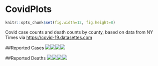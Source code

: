 CovidPlots
================

``` r
knitr::opts_chunk$set(fig.width=12, fig.height=8) 
```

Covid case counts and death counts by county, based on data from NY
Times via <https://covid-19.datasettes.com>

\#\#Reported Cases
![](CovidPlots_files/figure-gfm/unnamed-chunk-3-1.png)<!-- -->![](CovidPlots_files/figure-gfm/unnamed-chunk-3-2.png)<!-- -->![](CovidPlots_files/figure-gfm/unnamed-chunk-3-3.png)<!-- -->![](CovidPlots_files/figure-gfm/unnamed-chunk-3-4.png)<!-- -->

\#\#Reported Deaths
![](CovidPlots_files/figure-gfm/unnamed-chunk-4-1.png)<!-- -->![](CovidPlots_files/figure-gfm/unnamed-chunk-4-2.png)<!-- -->![](CovidPlots_files/figure-gfm/unnamed-chunk-4-3.png)<!-- -->![](CovidPlots_files/figure-gfm/unnamed-chunk-4-4.png)<!-- -->
